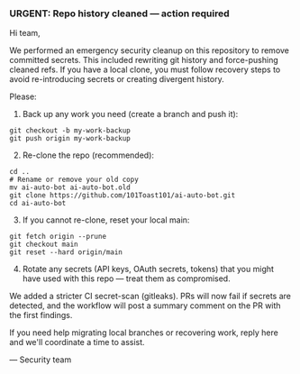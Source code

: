 ### URGENT: Repo history cleaned — action required

Hi team,

We performed an emergency security cleanup on this repository to remove committed secrets. This included rewriting git history and force-pushing cleaned refs. If you have a local clone, you must follow recovery steps to avoid re-introducing secrets or creating divergent history.

Please:

1) Back up any work you need (create a branch and push it):

```pwsh
git checkout -b my-work-backup
git push origin my-work-backup
```

2) Re-clone the repo (recommended):

```pwsh
cd ..
# Rename or remove your old copy
mv ai-auto-bot ai-auto-bot.old
git clone https://github.com/101Toast101/ai-auto-bot.git
cd ai-auto-bot
```

3) If you cannot re-clone, reset your local main:

```pwsh
git fetch origin --prune
git checkout main
git reset --hard origin/main
```

4) Rotate any secrets (API keys, OAuth secrets, tokens) that you might have used with this repo — treat them as compromised.

We added a stricter CI secret-scan (gitleaks). PRs will now fail if secrets are detected, and the workflow will post a summary comment on the PR with the first findings.

If you need help migrating local branches or recovering work, reply here and we'll coordinate a time to assist.

— Security team
